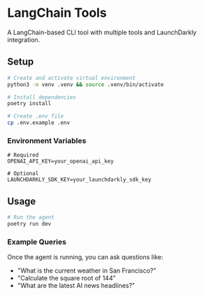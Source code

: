 # LangChain Tools

A LangChain-based CLI tool with multiple tools and LaunchDarkly integration.

## Setup

```bash
# Create and activate virtual environment
python3 -m venv .venv && source .venv/bin/activate

# Install dependencies
poetry install

# Create .env file
cp .env.example .env
```

### Environment Variables
```env
# Required
OPENAI_API_KEY=your_openai_api_key

# Optional
LAUNCHDARKLY_SDK_KEY=your_launchdarkly_sdk_key
```

## Usage

```bash
# Run the agent
poetry run dev
```

### Example Queries

Once the agent is running, you can ask questions like:

- "What is the current weather in San Francisco?"
- "Calculate the square root of 144"
- "What are the latest AI news headlines?"